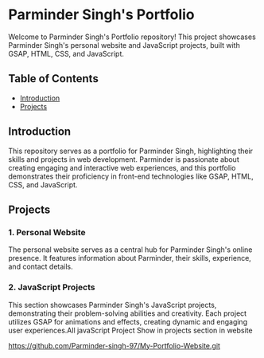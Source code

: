 # Parminder Singh's Portfolio

Welcome to Parminder Singh's Portfolio repository! This project showcases Parminder Singh's personal website and JavaScript projects, built with GSAP, HTML, CSS, and JavaScript.

## Table of Contents

- [Introduction](#introduction)
- [Projects](#projects)

## Introduction

This repository serves as a portfolio for Parminder Singh, highlighting their skills and projects in web development. Parminder is passionate about creating engaging and interactive web experiences, and this portfolio demonstrates their proficiency in front-end technologies like GSAP, HTML, CSS, and JavaScript.

## Projects

### 1. Personal Website

The personal website serves as a central hub for Parminder Singh's online presence. It features information about Parminder, their skills, experience, and contact details.

### 2. JavaScript Projects

This section showcases Parminder Singh's JavaScript projects, demonstrating their problem-solving abilities and creativity. Each project utilizes GSAP for animations and effects, creating dynamic and engaging user experiences.All javaScript Project Show in projects section in website





https://github.com/Parminder-singh-97/My-Portfolio-Website.git

